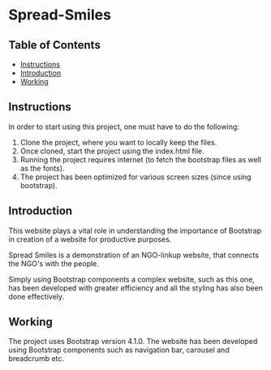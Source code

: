 # Spread-Smiles

## Table of Contents

* [Instructions](#instructions)
* [Introduction](#introduction)
* [Working](#working)

## Instructions

In order to start using this project, one must have to do the following:
1. Clone the project, where you want to locally keep the files.
2. Once cloned, start the project using the index.html file.
3. Running the project requires internet (to fetch the bootstrap files as well as the fonts).
4. The project has been optimized for various screen sizes (since using bootstrap).

## Introduction 

This website plays a vital role in understanding the importance of Bootstrap in creation of a website for productive purposes. 

Spread Smiles is a demonstration of an NGO-linkup website, that connects the NGO's with the people.

Simply using Bootstrap components a complex website, such as this one, has been developed with greater efficiency and all the styling has also been done effectively.

## Working

The project uses Bootstrap version 4.1.0. The website has been developed using Bootstrap components such as navigation bar, carousel and breadcrumb etc.
